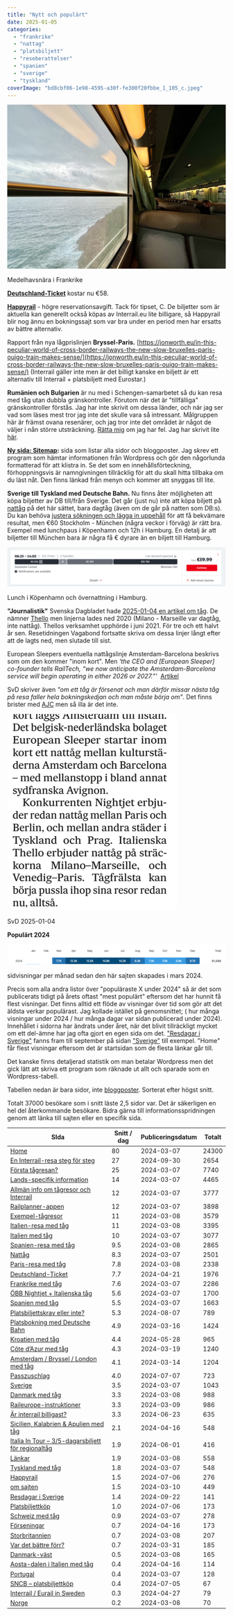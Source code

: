 ```yaml
---
title: "Nytt och populärt"
date: 2025-01-05
categories: 
  - "frankrike"
  - "nattag"
  - "platsbiljett"
  - "reseberattelser"
  - "spanien"
  - "sverige"
  - "tyskland"
coverImage: "bd8cbf06-1e98-4595-a30f-fe300f20fbbe_1_105_c.jpeg"
---
```


 

![](images/nytt-och-populart_4.jpeg?w=1024)

<figcaption>

Medelhavsnära i Frankrike

</figcaption>

 

[**Deutschland-Ticket**](https://www.trainfo.eu/deutschland-ticket/) kostar nu €58.

[**Happyrail**](https://www.trainfo.eu/happyrail/) - högre reservationsavgift. Tack för tipset, C. De biljetter som är aktuella kan generellt också köpas av Interrail.eu lite billigare, så Happyrail blir nog ännu en bokningssajt som var bra under en period men har ersatts av bättre alternativ.

Rapport från nya lågprislinjen **Bryssel-Paris.** [https://jonworth.eu/in-this-peculiar-world-of-cross-border-railways-the-new-slow-bruxelles-paris-ouigo-train-makes-sense/](https://jonworth.eu/in-this-peculiar-world-of-cross-border-railways-the-new-slow-bruxelles-paris-ouigo-train-makes-sense/) (Interrail gäller inte men är det billigt kanske en biljett är ett alternativ till Interrail + platsbiljett med Eurostar.)

**Rumänien och Bulgarien** är nu med i Schengen-samarbetet så du kan resa med tåg utan dubbla gränskontroller. Förutom när det är "tillfälliga" gränskontroller förstås. Jag har inte skrivit om dessa länder, och när jag ser vad som läses mest tror jag inte det skulle vara så intressant. Målgruppen här är främst ovana resenärer, och jag tror inte det området är något de väljer i nån större utsträckning. [Rätta mig](https://www.trainfo.eu/om-sajten/) om jag har fel. Jag har skrivit lite [här](https://www.trainfo.eu/lands-specifik-information/).

**[Ny sida: Sitemap](https://www.trainfo.eu/sitemap/):** sida som listar alla sidor och bloggposter. Jag skrev ett program som hämtar informationen från Wordpress och gör den någorlunda formatterad för att klistra in. Se det som en innehållsförteckning, förhoppningsvis är namngivningen tillräcklig för att du skall hitta tillbaka om du läst nåt. Den finns länkad från menyn och kommer att snyggas till lite.

**Sverige till Tyskland med Deutsche Bahn.** Nu finns åter möjligheten att köpa biljetter av DB till/från Sverige. Det går (just nu) inte att köpa biljett på [nattåg](https://www.trainfo.eu/nattag/) på det här sättet, bara dagtåg (även om de går på natten som DB:s). Du kan behöva [justera sökningen och lägga in uppehåll](https://www.trainfo.eu/platsbokning-med-db/) för att få bekvämare resultat, men €60 Stockholm - München (några veckor i förväg) är rätt bra. Exempel med lunchpaus i Köpenhamn och 12h i Hamburg. En detalj är att biljetter till München bara är några få € dyrare än en biljett till Hamburg.

 

![](images/nytt-och-populart_5.png?w=1024)

<figcaption>

Lunch i Köpenhamn och övernattning i Hamburg.

</figcaption>

 

**"Journalistik"** Svenska Dagbladet hade [2025-01-04 en artikel om tåg](https://www.svd.se/a/8qvwEA/2025-pa-rals-fler-nattag-i-europa-och-boka-tag-fran-samma-sajt). De nämner [Thello](https://en.wikipedia.org/wiki/Trenitalia_France) men linjerna lades ned 2020 (Milano - Marseille var dagtåg, inte nattåg). Thellos verksamhet upphörde i juni 2021. För tre och ett halvt år sen. Resetidningen Vagabond fortsatte skriva om dessa linjer långt efter att de lagts ned, men slutade till sist.

European Sleepers eventuella nattågslinje Amsterdam-Barcelona beskrivs som om den kommer "inom kort". Men _'the CEO and \[European Sleeper\] co-founder tells RailTech, “we now anticipate the Amsterdam-Barcelona service will begin operating in either 2026 or 2027.”'_  [Artikel](https://www.railtech.com/all/2024/10/14/european-sleeper-adam-barca-night-train-may-be-delayed-to-2027-ceo/?gdpr=deny)

SvD skriver även _"om ett tåg är försenat och man därför missar nästa tåg på resa faller hela bokningskedjan och man måste börja om"_. Det finns brister med [AJC](https://en.wikipedia.org/wiki/Agreement_on_Journey_Continuation) men så illa är det inte.

 

![](images/nytt-och-populart_1.png?w=391)

<figcaption>

SvD 2025-01-04

</figcaption>

 

**Populärt 2024**

 

![](images/nytt-och-populart_3.png?w=1024)

<figcaption>

sidvisningar per månad sedan den här sajten skapades i mars 2024.

</figcaption>

 

Precis som alla andra listor över "populäraste X under 2024" så är det som publicerats tidigt på årets oftast "mest populärt" eftersom det har hunnit få flest visningar. Det finns alltid ett flöde av visningar över tid som gör att det äldsta verkar populärast. Jag kollade istället på genomsnittet; ( hur många visningar under 2024 / hur många dagar var sidan publicerad under 2024). Innehållet i sidorna har ändrats under året, när det blivit tillräckligt mycket om ett del-ämne har jag ofta gjort en egen sida om det. ["Resdagar i Sverige"](https://www.trainfo.eu/resdagar-i-sverige/) fanns fram till september på sidan ["Sverige"](https://www.trainfo.eu/sverige/) till exempel. "Home" får flest visningar eftersom det är startsidan som de flesta länkar går till.

Det kanske finns detaljerad statistik om man betalar Wordpress men det gick lätt att skriva ett program som räknade ut allt och sparade som en Wordpress-tabell.

Tabellen nedan är bara sidor, inte [bloggposter](https://www.trainfo.eu/blog/). Sorterat efter högst snitt.

Totalt 37000 besökare som i snitt läste 2,5 sidor var. Det är säkerligen en hel del återkommande besökare. Bidra gärna till informationsspridningen genom att länka till sajten eller en specifik sida.

| SIda | Snitt / dag | Publiceringsdatum | Totalt |
| --- | --- | --- | --- |
| [Home](https://www.trainfo.eu/) | 80 | 2024-03-07 | 24300 |
| [En Interrail-resa steg för steg](https://www.trainfo.eu/en-interrail-resa-steg-for-steg/) | 27 | 2024-09-30 | 2654 |
| [Första tågresan?](https://www.trainfo.eu/forsta-resan/) | 25 | 2024-03-07 | 7740 |
| [Lands-specifik information](https://www.trainfo.eu/lands-specifik-information/) | 14 | 2024-03-07 | 4465 |
| [Allmän info om tågresor och Interrail](https://www.trainfo.eu/allman-info/) | 12 | 2024-03-07 | 3777 |
| [Railplanner-appen](https://www.trainfo.eu/railplanner-appen/) | 12 | 2024-03-07 | 3898 |
| [Exempel-tågresor](https://www.trainfo.eu/exempel-resor/) | 11 | 2024-03-08 | 3579 |
| [Italien-resa med tåg](https://www.trainfo.eu/italien-resa/) | 11 | 2024-03-08 | 3395 |
| [Italien med tåg](https://www.trainfo.eu/italien/) | 10 | 2024-03-07 | 3077 |
| [Spanien-resa med tåg](https://www.trainfo.eu/spanien-resa/) | 9.5 | 2024-03-08 | 2865 |
| [Nattåg](https://www.trainfo.eu/nattag/) | 8.3 | 2024-03-07 | 2501 |
| [Paris-resa med tåg](https://www.trainfo.eu/paris-resa/) | 7.8 | 2024-03-08 | 2338 |
| [Deutschland-Ticket](https://www.trainfo.eu/deutschland-ticket/) | 7.7 | 2024-04-21 | 1976 |
| [Frankrike med tåg](https://www.trainfo.eu/frankrike/) | 7.6 | 2024-03-07 | 2286 |
| [ÖBB Nightjet + Italienska tåg](https://www.trainfo.eu/nightjet/) | 5.6 | 2024-03-07 | 1700 |
| [Spanien med tåg](https://www.trainfo.eu/spanien/) | 5.5 | 2024-03-07 | 1663 |
| [Platsbiljettskrav eller inte?](https://www.trainfo.eu/platsbiljettskrav-eller-inte/) | 5.3 | 2024-08-07 | 789 |
| [Platsbokning med Deutsche Bahn](https://www.trainfo.eu/platsbokning-med-db/) | 4.9 | 2024-03-16 | 1424 |
| [Kroatien med tåg](https://www.trainfo.eu/kroatien/) | 4.4 | 2024-05-28 | 965 |
| [Côte d’Azur med tåg](https://www.trainfo.eu/cote-dazur/) | 4.3 | 2024-03-19 | 1240 |
| [Amsterdam / Bryssel / London med tåg](https://www.trainfo.eu/amsterdam-bryssel-london/) | 4.1 | 2024-03-14 | 1204 |
| [Passzuschlag](https://www.trainfo.eu/passzuschlag/) | 4.0 | 2024-07-07 | 723 |
| [Sverige](https://www.trainfo.eu/sverige/) | 3.5 | 2024-03-07 | 1043 |
| [Danmark med tåg](https://www.trainfo.eu/danmark/) | 3.3 | 2024-03-08 | 988 |
| [Raileurope-instruktioner](https://www.trainfo.eu/raileurope/) | 3.3 | 2024-03-09 | 986 |
| [Är interrail billigast?](https://www.trainfo.eu/ar-interrail-billigast/) | 3.3 | 2024-06-23 | 635 |
| [Sicilien, Kalabrien & Apulien med tåg](https://www.trainfo.eu/sicilien-kalbrien-apulien/) | 2.1 | 2024-04-16 | 548 |
| [Italia In Tour – 3/5-dagarsbiljett för regionaltåg](https://www.trainfo.eu/italia-in-tour-3-5-dagarsbiljett-for-regionaltag/) | 1.9 | 2024-06-01 | 416 |
| [Länkar](https://www.trainfo.eu/links/) | 1.9 | 2024-03-08 | 558 |
| [Tyskland med tåg](https://www.trainfo.eu/tyskland/) | 1.8 | 2024-03-07 | 548 |
| [Happyrail](https://www.trainfo.eu/happyrail/) | 1.5 | 2024-07-06 | 276 |
| [om sajten](https://www.trainfo.eu/om-sajten/) | 1.5 | 2024-03-10 | 449 |
| [Resdagar i Sverige](https://www.trainfo.eu/resdagar-i-sverige/) | 1.4 | 2024-09-22 | 141 |
| [Platsbiljettköp](https://www.trainfo.eu/platsbiljettkop/) | 1.0 | 2024-07-06 | 173 |
| [Schweiz med tåg](https://www.trainfo.eu/schweiz/) | 0.9 | 2024-03-07 | 278 |
| [Förseningar](https://www.trainfo.eu/forseningar/) | 0.7 | 2024-04-16 | 173 |
| [Storbritannien](https://www.trainfo.eu/storbrittannien/) | 0.7 | 2024-03-08 | 207 |
| [Var det bättre förr?](https://www.trainfo.eu/var-det-battre-forr/) | 0.7 | 2024-03-31 | 185 |
| [Danmark-väst](https://www.trainfo.eu/danmark-vast/) | 0.5 | 2024-03-08 | 165 |
| [Aosta-dalen i Italien med tåg](https://www.trainfo.eu/aosta-dalen-i-italien/) | 0.4 | 2024-04-16 | 114 |
| [Portugal](https://www.trainfo.eu/portugal/) | 0.4 | 2024-03-07 | 128 |
| [SNCB – platsbiljettköp](https://www.trainfo.eu/sncb-platsbiljettkop/) | 0.4 | 2024-07-05 | 67 |
| [Interrail / Eurail in Sweden](https://www.trainfo.eu/interrail-in-sweden/) | 0.3 | 2024-04-27 | 79 |
| [Norge](https://www.trainfo.eu/norge/) | 0.2 | 2024-03-08 | 70 |
